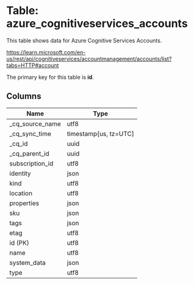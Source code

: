 # Table: azure_cognitiveservices_accounts

This table shows data for Azure Cognitive Services Accounts.

https://learn.microsoft.com/en-us/rest/api/cognitiveservices/accountmanagement/accounts/list?tabs=HTTP#account

The primary key for this table is **id**.

## Columns

| Name          | Type          |
| ------------- | ------------- |
|_cq_source_name|utf8|
|_cq_sync_time|timestamp[us, tz=UTC]|
|_cq_id|uuid|
|_cq_parent_id|uuid|
|subscription_id|utf8|
|identity|json|
|kind|utf8|
|location|utf8|
|properties|json|
|sku|json|
|tags|json|
|etag|utf8|
|id (PK)|utf8|
|name|utf8|
|system_data|json|
|type|utf8|